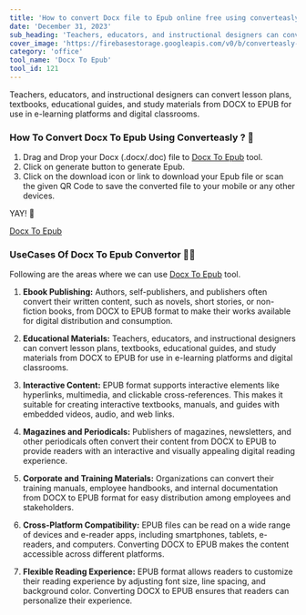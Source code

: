 ```yaml
---
title: 'How to convert Docx file to Epub online free using converteasly ?'
date: 'December 31, 2023'
sub_heading: 'Teachers, educators, and instructional designers can convert lesson plans, textbooks, educational guides, and study materials from DOCX to EPUB'
cover_image: 'https://firebasestorage.googleapis.com/v0/b/converteasly-a81f8.appspot.com/o/images%2Fc99e99s66-docx-to-ebup.jpg?alt=media&token=c6a32d85-e25b-4201-a322-c9916f1c0ba1'
category: 'office'
tool_name: 'Docx To Epub'
tool_id: 121
---
```


Teachers, educators, and instructional designers can convert lesson plans, textbooks, educational guides, and study materials from DOCX to EPUB for use in e-learning platforms and digital classrooms.

### How To Convert Docx To Epub Using Converteasly ? 📄

1. Drag and Drop your Docx (.docx/.doc) file to [Docx To Epub](https://www.converteasly.com/uploads/docx-to-epub/121) tool.
2. Click on generate button to generate Epub.
3. Click on the download icon or link to download your Epub file or scan the given QR Code to save the converted file to your mobile or any other devices.

YAY! 🥳 

<a class="btn" href='https://www.converteasly.com/uploads/docx-to-epub/121'>Docx To Epub</a>

### UseCases Of Docx To Epub Convertor 🙇‍♀️

Following are the areas where we can use [Docx To Epub](https://www.converteasly.com/uploads/docx-to-epub/121) tool.

1. **Ebook Publishing:** Authors, self-publishers, and publishers often convert their written content, such as novels, short stories, or non-fiction books, from DOCX to EPUB format to make their works available for digital distribution and consumption.

2. **Educational Materials:** Teachers, educators, and instructional designers can convert lesson plans, textbooks, educational guides, and study materials from DOCX to EPUB for use in e-learning platforms and digital classrooms.

3. **Interactive Content:** EPUB format supports interactive elements like hyperlinks, multimedia, and clickable cross-references. This makes it suitable for creating interactive textbooks, manuals, and guides with embedded videos, audio, and web links.

4. **Magazines and Periodicals:** Publishers of magazines, newsletters, and other periodicals often convert their content from DOCX to EPUB to provide readers with an interactive and visually appealing digital reading experience.

5. **Corporate and Training Materials:** Organizations can convert their training manuals, employee handbooks, and internal documentation from DOCX to EPUB format for easy distribution among employees and stakeholders.

6. **Cross-Platform Compatibility:** EPUB files can be read on a wide range of devices and e-reader apps, including smartphones, tablets, e-readers, and computers. Converting DOCX to EPUB makes the content accessible across different platforms.

7. **Flexible Reading Experience:** EPUB format allows readers to customize their reading experience by adjusting font size, line spacing, and background color. Converting DOCX to EPUB ensures that readers can personalize their experience.
